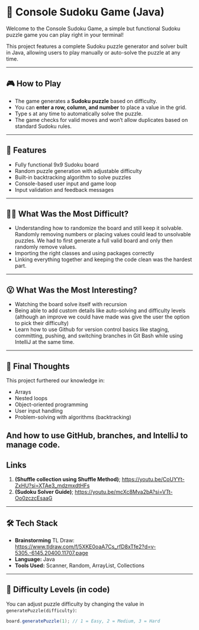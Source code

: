 # 🧩 Console Sudoku Game (Java)

Welcome to the Console Sudoku Game, a simple but functional Sudoku puzzle game you can play right in your terminal!

This project features a complete Sudoku puzzle generator and solver built in Java, allowing users to play manually or auto-solve the puzzle at any time.

---

## 🎮 How to Play

- The game generates a **Sudoku puzzle** based on difficulty.
- You can **enter a row, column, and number** to place a value in the grid.
- Type s at any time to automatically solve the puzzle.
- The game checks for valid moves and won’t allow duplicates based on standard Sudoku rules.

---

## 📌 Features

-  Fully functional 9x9 Sudoku board
-  Random puzzle generation with adjustable difficulty
-  Built-in backtracking algorithm to solve puzzles
-  Console-based user input and game loop
-  Input validation and feedback messages

---
## 😵‍💫 What Was the Most Difficult?

- Understanding how to randomize the board and still keep it solvable. Randomly removing numbers or placing values could lead to unsolvable puzzles. We had to first generate a full valid board and only then randomly remove values.
- Importing the right classes and using packages correctly  
- Linking everything together and keeping the code clean was the hardest part.
  
---
## 😮 What Was the Most Interesting?

- Watching the board solve itself with recursion
- Being able to add custom details like auto-solving and difficulty levels (although an improve we could have made was give the user the option to pick their difficulty)
- Learn how to use Github for version control basics like staging, committing, pushing, and switching branches in Git Bash while using IntelliJ at the same time. 

---
## 🧠 Final Thoughts

This project furthered our knowledge in:
- Arrays
- Nested loops
- Object-oriented programming
- User input handling
- Problem-solving with algorithms (backtracking)

And how to use GitHub, branches, and IntelliJ to manage code.
---
## Links
1. **(Shuffle collection using Shuffle Method)**; https://youtu.be/CoUYYt-ZxHU?si=XTAe3_mdzmxdtHFs
2. **(Sudoku Solver Guide)**; https://youtu.be/mcXc8Mva2bA?si=VTt-Oo0zczcEsaaG
---
## 🛠 Tech Stack
- **Brainstorming** TL Draw: https://www.tldraw.com/f/5XKE0oaA7Cs_rfD8xTfe2?d=v-5305.-6145.20400.11707.page
- **Language:** Java  
- **Tools Used:** Scanner, Random, ArrayList, Collections

---

## 🧪 Difficulty Levels (in code)

You can adjust puzzle difficulty by changing the value in `generatePuzzle(difficulty)`:
```java
board.generatePuzzle(1); // 1 = Easy, 2 = Medium, 3 = Hard
